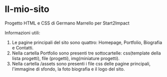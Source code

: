# Il-mio-sito
Progetto HTML e CSS di Germano Marrello per Start2Impact

Informazioni utili:

1. Le pagine principali del sito sono quattro: Homepage, Portfolio, Biografia e Contatti.
2. Nella cartella Portfolio sono presenti tre sottocartelle: css(template della lista progetti), file (progetti), img(miniature progetti).
3. Nella cartella /assets sono presenti i file css delle pagine principali, l'immagine di sfondo, la foto biografia e il logo del sito.
